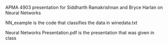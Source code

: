 APMA 4903 presentation for Siddharth Ramakrishnan and Bryce Harlan on Neural Networks

NN_example is the code that classifies the data in winedata.txt

Neural Networks Presentation.pdf is the presentation that was given in class
